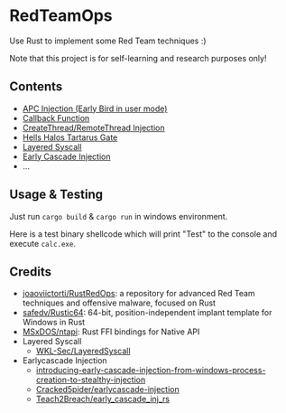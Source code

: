 # RedTeamOps

Use Rust to implement some Red Team techniques :)

Note that this project is for self-learning and research purposes only!

## Contents

- [APC Injection (Early Bird in user mode)](./apc-injection/)
- [Callback Function](./callback-injection/)
- [CreateThread/RemoteThread Injection](./create-thread-injection/)
- [Hells Halos Tartarus Gate](./syscall/src/gate.rs)
- [Layered Syscall](./layered-syscall/)
- [Early Cascade Injection](./earlycascade-injection/)
- ...


## Usage & Testing

Just run `cargo build` & `cargo run` in windows environment.

Here is a test binary shellcode which will print "Test" to the console and execute `calc.exe`.


## Credits

- [joaoviictorti/RustRedOps](https://github.com/joaoviictorti/RustRedOps): a repository for advanced Red Team techniques and offensive malware, focused on Rust
- [safedv/Rustic64](https://github.com/safedv/Rustic64): 64-bit, position-independent implant template for Windows in Rust
- [MSxDOS/ntapi](https://github.com/MSxDOS/ntapi): Rust FFI bindings for Native API
- Layered Syscall
  - [WKL-Sec/LayeredSyscall](https://github.com/WKL-Sec/LayeredSyscall)
- Earlycascade Injection
  - [introducing-early-cascade-injection-from-windows-process-creation-to-stealthy-injection](https://www.outflank.nl/blog/2024/10/15/introducing-early-cascade-injection-from-windows-process-creation-to-stealthy-injection/)
  - [Cracked5pider/earlycascade-injection](https://github.com/Cracked5pider/earlycascade-injection)
  - [Teach2Breach/early_cascade_inj_rs](https://github.com/Teach2Breach/early_cascade_inj_rs)